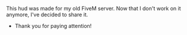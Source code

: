 This hud was made for my old FiveM server. Now that I don't work on it anymore, I've decided to share it.

- Thank you for paying attention!
